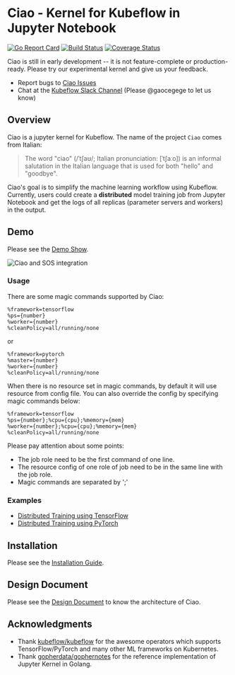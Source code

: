 # Ciao - Kernel for Kubeflow in Jupyter Notebook

[![Go Report Card](https://goreportcard.com/badge/github.com/caicloud/ciao)](https://goreportcard.com/report/github.com/caicloud/ciao)
[![Build Status](https://travis-ci.org/caicloud/ciao.svg?branch=master)](https://travis-ci.org/caicloud/ciao)
[![Coverage Status](https://coveralls.io/repos/github/caicloud/ciao/badge.svg?branch=master)](https://coveralls.io/github/caicloud/ciao?branch=master)

Ciao is still in early development -- it is not feature-complete or production-ready. Please try our experimental kernel and give us your feedback.

- Report bugs to [Ciao Issues](https://github.com/caicloud/ciao/issues)
- Chat at the [Kubeflow Slack Channel](https://kubeflow.slack.com/messages/CJ01RLD7Y) (Please @gaocegege to let us know)

## Overview

Ciao is a jupyter kernel for Kubeflow. The name of the project `Ciao` comes from Italian:

> The word "ciao" (/ˈtʃaʊ/; Italian pronunciation: [ˈtʃaːo]) is an informal salutation in the Italian language that is used for both "hello" and "goodbye".

Ciao's goal is to simplify the machine learning workflow using Kubeflow. Currently, users could create a **distributed** model training job from Jupyter Notebook and get the logs of all replicas (parameter servers and workers) in the output.

## Demo

Please see the [Demo Show](./docs/demo.md).

![Ciao and SOS integration](./docs/images/ciao-sos-integration.gif)

### Usage

There are some magic commands supported by Ciao:

```
%framework=tensorflow
%ps={number}
%worker={number}
%cleanPolicy=all/running/none
```

or

```
%framework=pytorch
%master={number}
%worker={number}
%cleanPolicy=all/running/none
```

When there is no resource set in magic commands, by default it will use resource from config file. You can also override the config by specifying magic commands below:

```
%framework=tensorflow
%ps={number};%cpu={cpu};%memory={mem}
%worker={number};%cpu={cpu};%memory={mem}
%cleanPolicy=all/running/none
```

Please pay attention about some points:
- The job role need to be the first command of one line. 
- The resource config of one role of job need to be in the same line with the job role.
- Magic commands are separated by ';'

### Examples

- [Distributed Training using TensorFlow](./docs/examples/tensorflow/example.ipynb)
- [Distributed Training using PyTorch](./docs/examples/tensorflow/example.ipynb)

## Installation

Please see the [Installation Guide](./docs/installation.md).

## Design Document

Please see the [Design Document](./docs/design.md) to know the architecture of Ciao.

## Acknowledgments

- Thank [kubeflow/kubeflow](https://github.com/kubeflow/kubeflow) for the awesome operators which supports TensorFlow/PyTorch and many other ML frameworks on Kubernetes.
- Thank [gopherdata/gophernotes](https://github.com/gopherdata/gophernotes) for the reference implementation of Jupyter Kernel in Golang.
